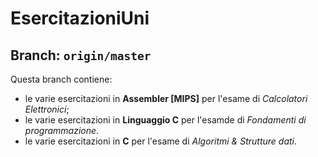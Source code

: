 # EsercitazioniUni
## Branch: ```origin/master```
 Questa branch contiene: 
  - le varie esercitazioni in **Assembler [MIPS]** per l'esame di *Calcolatori Elettronici*;
  - le varie esercitazioni in **Linguaggio C** per l'esamde di *Fondamenti di programmazione*.
  - le varie esercitazioni in **C** per l'esame di *Algoritmi & Strutture dati*.
